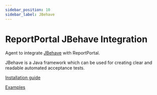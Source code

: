 ```yaml
---
sidebar_position: 10
sidebar_label: JBehave
---
```


# ReportPortal JBehave Integration

Agent to integrate [JBehave](https://jbehave.org/) with ReportPortal.

JBehave is a Java framework which can be used for creating clear and readable automated acceptance tests.

[Installation guide](https://github.com/reportportal/agent-java-jbehave#readme)

[Examples](https://github.com/reportportal/examples-java/tree/master/example-jbehave)
